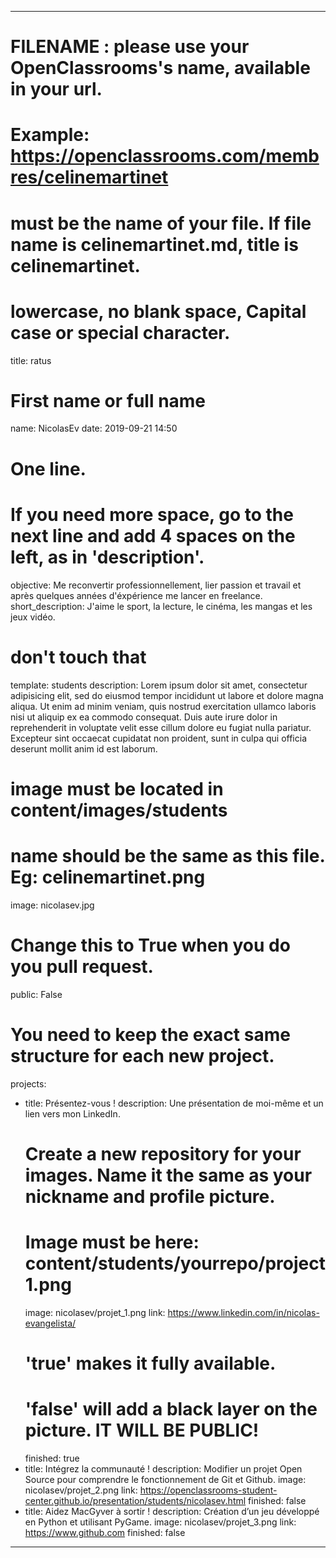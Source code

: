 ---

# FILENAME : please use your OpenClassrooms's name, available in your url.
# Example: https://openclassrooms.com/membres/celinemartinet
# must be the name of your file. If file name is celinemartinet.md, title is celinemartinet.
# lowercase, no blank space, Capital case or special character.
title: ratus

# First name or full name
name: NicolasEv
date: 2019-09-21 14:50

# One line.
# If you need more space, go to the next line and add 4 spaces on the left, as in 'description'.
objective:    Me reconvertir professionnellement, lier passion et travail et après quelques années d'éxpérience me lancer en freelance.
short_description: J'aime le sport, la lecture, le cinéma, les mangas et les jeux vidéo.

# don't touch that
template: students
description:
    Lorem ipsum dolor sit amet, consectetur adipisicing elit, sed do eiusmod
    tempor incididunt ut labore et dolore magna aliqua. Ut enim ad minim veniam,
    quis nostrud exercitation ullamco laboris nisi ut aliquip ex ea commodo
    consequat. Duis aute irure dolor in reprehenderit in voluptate velit esse
    cillum dolore eu fugiat nulla pariatur. Excepteur sint occaecat cupidatat non
    proident, sunt in culpa qui officia deserunt mollit anim id est laborum.

# image must be located in content/images/students
# name should be the same as this file. Eg: celinemartinet.png
image: nicolasev.jpg

# Change this to True when you do you pull request.
public: False

# You need to keep the exact same structure for each new project.
projects:
  - title: Présentez-vous !
    description: Une présentation de moi-même et un lien vers mon LinkedIn.
    # Create a new repository for your images. Name it the same as your nickname and profile picture.
    # Image must be here: content/students/yourrepo/project1.png
    image: nicolasev/projet_1.png
    link: https://www.linkedin.com/in/nicolas-evangelista/
    # 'true' makes it fully available.
    # 'false' will add a black layer on the picture. IT WILL BE PUBLIC!
    finished: true
  - title: Intégrez la communauté !
    description: Modifier un projet Open Source pour comprendre le fonctionnement de Git et Github.
    image: nicolasev/projet_2.png
    link: https://openclassrooms-student-center.github.io/presentation/students/nicolasev.html
    finished: false
  - title: Aidez MacGyver à sortir !
    description: Création d’un jeu développé en Python et utilisant PyGame.
    image: nicolasev/projet_3.png
    link: https://www.github.com
    finished: false
---